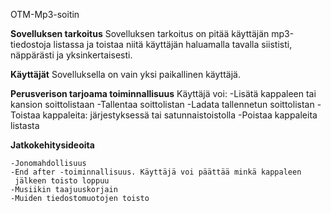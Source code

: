 OTM-Mp3-soitin

**Sovelluksen tarkoitus**
	Sovelluksen tarkoitus on pitää käyttäjän mp3-tiedostoja listassa
	ja toistaa niitä käyttäjän haluamalla tavalla siististi, näppärästi
	ja yksinkertaisesti.

**Käyttäjät**
	Sovelluksella on vain yksi paikallinen käyttäjä.

**Perusverison tarjoama toiminnallisuus**
	Käyttäjä voi:
		-Lisätä kappaleen tai kansion soittolistaan
		-Tallentaa soittolistan
		-Ladata tallennetun soittolistan
		-Toistaa kappaleita: järjestyksessä tai satunnaistoistolla
		-Poistaa kappaleita listasta

**Jatkokehitysideoita**

	-Jonomahdollisuus
	-End after -toiminnallisuus. Käyttäjä voi päättää minkä kappaleen
	 jälkeen toisto loppuu
	-Musiikin taajuuskorjain
	-Muiden tiedostomuotojen toisto
	
